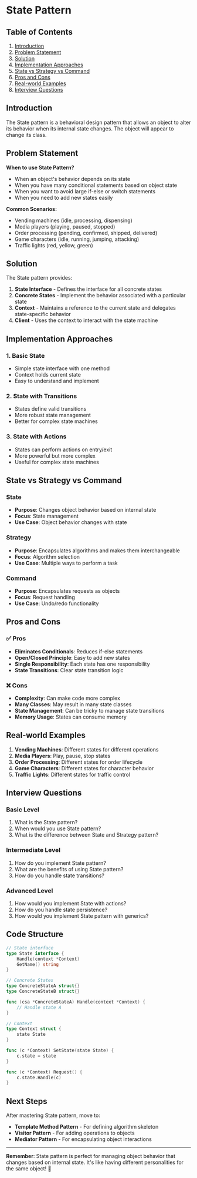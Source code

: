 # State Pattern

## Table of Contents
1. [Introduction](#introduction)
2. [Problem Statement](#problem-statement)
3. [Solution](#solution)
4. [Implementation Approaches](#implementation-approaches)
5. [State vs Strategy vs Command](#state-vs-strategy-vs-command)
6. [Pros and Cons](#pros-and-cons)
7. [Real-world Examples](#real-world-examples)
8. [Interview Questions](#interview-questions)

## Introduction

The State pattern is a behavioral design pattern that allows an object to alter its behavior when its internal state changes. The object will appear to change its class.

## Problem Statement

**When to use State Pattern?**
- When an object's behavior depends on its state
- When you have many conditional statements based on object state
- When you want to avoid large if-else or switch statements
- When you need to add new states easily

**Common Scenarios:**
- Vending machines (idle, processing, dispensing)
- Media players (playing, paused, stopped)
- Order processing (pending, confirmed, shipped, delivered)
- Game characters (idle, running, jumping, attacking)
- Traffic lights (red, yellow, green)

## Solution

The State pattern provides:
1. **State Interface** - Defines the interface for all concrete states
2. **Concrete States** - Implement the behavior associated with a particular state
3. **Context** - Maintains a reference to the current state and delegates state-specific behavior
4. **Client** - Uses the context to interact with the state machine

## Implementation Approaches

### 1. Basic State
- Simple state interface with one method
- Context holds current state
- Easy to understand and implement

### 2. State with Transitions
- States define valid transitions
- More robust state management
- Better for complex state machines

### 3. State with Actions
- States can perform actions on entry/exit
- More powerful but more complex
- Useful for complex state machines

## State vs Strategy vs Command

### State
- **Purpose**: Changes object behavior based on internal state
- **Focus**: State management
- **Use Case**: Object behavior changes with state

### Strategy
- **Purpose**: Encapsulates algorithms and makes them interchangeable
- **Focus**: Algorithm selection
- **Use Case**: Multiple ways to perform a task

### Command
- **Purpose**: Encapsulates requests as objects
- **Focus**: Request handling
- **Use Case**: Undo/redo functionality

## Pros and Cons

### ✅ Pros
- **Eliminates Conditionals**: Reduces if-else statements
- **Open/Closed Principle**: Easy to add new states
- **Single Responsibility**: Each state has one responsibility
- **State Transitions**: Clear state transition logic

### ❌ Cons
- **Complexity**: Can make code more complex
- **Many Classes**: May result in many state classes
- **State Management**: Can be tricky to manage state transitions
- **Memory Usage**: States can consume memory

## Real-world Examples

1. **Vending Machines**: Different states for different operations
2. **Media Players**: Play, pause, stop states
3. **Order Processing**: Different states for order lifecycle
4. **Game Characters**: Different states for character behavior
5. **Traffic Lights**: Different states for traffic control

## Interview Questions

### Basic Level
1. What is the State pattern?
2. When would you use State pattern?
3. What is the difference between State and Strategy pattern?

### Intermediate Level
1. How do you implement State pattern?
2. What are the benefits of using State pattern?
3. How do you handle state transitions?

### Advanced Level
1. How would you implement State with actions?
2. How do you handle state persistence?
3. How would you implement State pattern with generics?

## Code Structure

```go
// State interface
type State interface {
    Handle(context *Context)
    GetName() string
}

// Concrete States
type ConcreteStateA struct{}
type ConcreteStateB struct{}

func (csa *ConcreteStateA) Handle(context *Context) {
    // Handle state A
}

// Context
type Context struct {
    state State
}

func (c *Context) SetState(state State) {
    c.state = state
}

func (c *Context) Request() {
    c.state.Handle(c)
}
```

## Next Steps

After mastering State pattern, move to:
- **Template Method Pattern** - For defining algorithm skeleton
- **Visitor Pattern** - For adding operations to objects
- **Mediator Pattern** - For encapsulating object interactions

---

**Remember**: State pattern is perfect for managing object behavior that changes based on internal state. It's like having different personalities for the same object! 🚀
